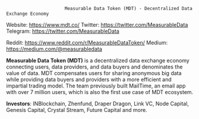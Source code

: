                           Measurable Data Token (MDT) - Decentralized Data Exchange Economy                                                                  
Website: https://www.mdt.co/  Twitter: https://twitter.com/MeasurableData       Telegram: https://twitter.com/MeasurableData


Reddit: https://www.reddit.com/r/MeasurableDataToken/          Medium: https://medium.com/@measurabledata

**Measurable Data Token (MDT)** is a decentralized data exchange economy connecting users, data providers, and data buyers and denominates the value of data. MDT compensates users for sharing anonymous big data while providing data buyers and providers with a more efficient and impartial trading model. The team previously built MailTime, an email app with over 7 million users, which is also the first use case of MDT ecosystem.

**Investors**: INBlockchain, Zhenfund, Draper Dragon, Link VC, Node Capital, Genesis Capital, Crystal Stream, Future Capital and more.
